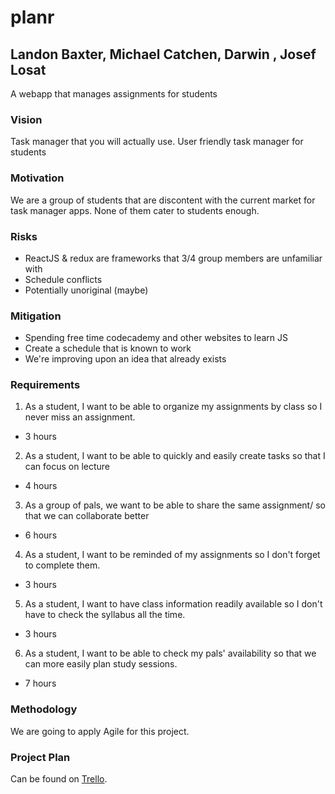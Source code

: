 # planr
## Landon Baxter, Michael Catchen, Darwin , Josef Losat

A webapp that manages assignments for students

### Vision
Task manager that you will actually use.
User friendly task manager for students

### Motivation 
We are a group of students that are discontent with the current market for task manager apps. None of them cater to students enough.

### Risks
+ ReactJS & redux are frameworks that 3/4 group members are unfamiliar with
+ Schedule conflicts
+ Potentially unoriginal (maybe)

### Mitigation 
+ Spending free time codecademy and other websites to learn JS
+ Create a schedule that is known to work
+ We're improving upon an idea that already exists

### Requirements

1) As a student, I want to be able to organize my assignments by class so I never miss an assignment.
  + 3 hours
2) As a student, I want to be able to quickly and easily create tasks so that I can focus on lecture
  + 4 hours
3) As a group of pals, we want to be able to share the same assignment/ so that we can collaborate better
  + 6 hours
4) As a student, I want to be reminded of my assignments so I don't forget to complete them.
  + 3 hours
5) As a student, I want to have class information readily available so I don't have to check the syllabus all the time.
  + 3 hours
6) As a student, I want to be able to check my pals' availability so that we can more easily plan study sessions.
  + 7 hours 
  
### Methodology

We are going to apply Agile for this project.

### Project Plan

Can be found on [Trello](https://trello.com/b/ep7GrBzb/planr).
